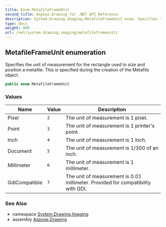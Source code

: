 ```yaml
---
title: Enum MetafileFrameUnit
second_title: Aspose.Drawing for .NET API Reference
description: System.Drawing.Imaging.MetafileFrameUnit enum. Specifies the unit of measurement for the rectangle used to size and position a metafile. This is specified during the creation of the Metafile object
type: docs
weight: 800
url: /net/system.drawing.imaging/metafileframeunit/
---
```

## MetafileFrameUnit enumeration

Specifies the unit of measurement for the rectangle used to size and position a metafile. This is specified during the creation of the Metafile object.

```csharp
public enum MetafileFrameUnit
```

### Values

| Name | Value | Description |
| --- | --- | --- |
| Pixel | `2` | The unit of measurement is 1 pixel. |
| Point | `3` | The unit of measurement is 1 printer's point. |
| Inch | `4` | The unit of measurement is 1 inch. |
| Document | `5` | The unit of measurement is 1/300 of an inch. |
| Millimeter | `6` | The unit of measurement is 1 millimeter. |
| GdiCompatible | `7` | The unit of measurement is 0.01 millimeter. Provided for compatibility with GDI. |

### See Also

* namespace [System.Drawing.Imaging](../../system.drawing.imaging/)
* assembly [Aspose.Drawing](../../)


